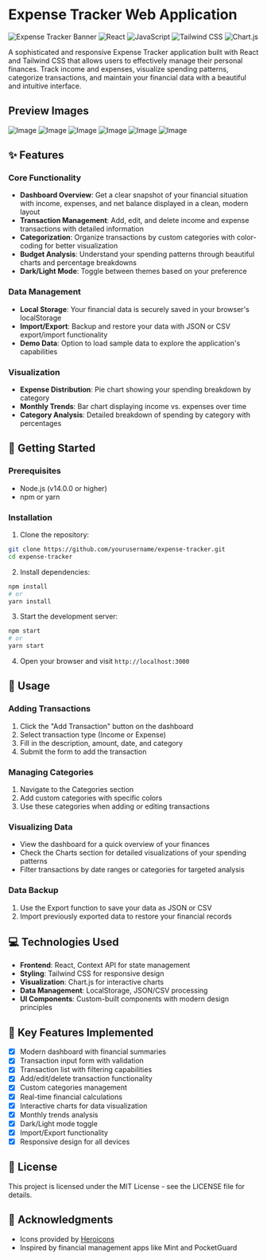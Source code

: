 # Expense Tracker Web Application

![Expense Tracker Banner](https://img.shields.io/badge/Expense%20Tracker-Financial%20Management-blue)
![React](https://img.shields.io/badge/React-18.0.0-61DAFB?logo=react)
![JavaScript](https://img.shields.io/badge/JavaScript-ES6+-F7DF1E?logo=javascript)
![Tailwind CSS](https://img.shields.io/badge/Tailwind%20CSS-3.3.0-38B2AC?logo=tailwind-css)
![Chart.js](https://img.shields.io/badge/Chart.js-4.0.0-FF6384?logo=chart-dot-js)

A sophisticated and responsive Expense Tracker application built with React and Tailwind CSS that allows users to effectively manage their personal finances. Track income and expenses, visualize spending patterns, categorize transactions, and maintain your financial data with a beautiful and intuitive interface.


## Preview Images
![Image](https://github.com/user-attachments/assets/6b423a28-01b4-40fb-a403-b7522ee4a82b)
![Image](https://github.com/user-attachments/assets/0e3aead8-d066-499c-8c3e-3f058d7027ca)
![Image](https://github.com/user-attachments/assets/4efe75aa-7827-4c95-b9ce-0f2c42d7e6cd)
![Image](https://github.com/user-attachments/assets/6ad4d15e-9f56-47b6-86a7-cf37573ef818)
![Image](https://github.com/user-attachments/assets/7083574f-6bad-41d8-90bc-36b813e7f301)
![Image](https://github.com/user-attachments/assets/66dc0f81-3267-4450-9f90-be889afa2852)






## ✨ Features

### Core Functionality

- **Dashboard Overview**: Get a clear snapshot of your financial situation with income, expenses, and net balance displayed in a clean, modern layout
- **Transaction Management**: Add, edit, and delete income and expense transactions with detailed information
- **Categorization**: Organize transactions by custom categories with color-coding for better visualization
- **Budget Analysis**: Understand your spending patterns through beautiful charts and percentage breakdowns
- **Dark/Light Mode**: Toggle between themes based on your preference

### Data Management

- **Local Storage**: Your financial data is securely saved in your browser's localStorage
- **Import/Export**: Backup and restore your data with JSON or CSV export/import functionality
- **Demo Data**: Option to load sample data to explore the application's capabilities

### Visualization

- **Expense Distribution**: Pie chart showing your spending breakdown by category
- **Monthly Trends**: Bar chart displaying income vs. expenses over time
- **Category Analysis**: Detailed breakdown of spending by category with percentages

## 🚀 Getting Started

### Prerequisites

- Node.js (v14.0.0 or higher)
- npm or yarn

### Installation

1. Clone the repository:

```bash
git clone https://github.com/yourusername/expense-tracker.git
cd expense-tracker
```

2. Install dependencies:

```bash
npm install
# or
yarn install
```

3. Start the development server:

```bash
npm start
# or
yarn start
```

4. Open your browser and visit `http://localhost:3000`

## 🔧 Usage

### Adding Transactions

1. Click the "Add Transaction" button on the dashboard
2. Select transaction type (Income or Expense)
3. Fill in the description, amount, date, and category
4. Submit the form to add the transaction

### Managing Categories

1. Navigate to the Categories section
2. Add custom categories with specific colors
3. Use these categories when adding or editing transactions

### Visualizing Data

- View the dashboard for a quick overview of your finances
- Check the Charts section for detailed visualizations of your spending patterns
- Filter transactions by date ranges or categories for targeted analysis

### Data Backup

1. Use the Export function to save your data as JSON or CSV
2. Import previously exported data to restore your financial records

## 💻 Technologies Used

- **Frontend**: React, Context API for state management
- **Styling**: Tailwind CSS for responsive design
- **Visualization**: Chart.js for interactive charts
- **Data Management**: LocalStorage, JSON/CSV processing
- **UI Components**: Custom-built components with modern design principles

## 🌟 Key Features Implemented

- [x] Modern dashboard with financial summaries
- [x] Transaction input form with validation
- [x] Transaction list with filtering capabilities
- [x] Add/edit/delete transaction functionality
- [x] Custom categories management
- [x] Real-time financial calculations
- [x] Interactive charts for data visualization
- [x] Monthly trends analysis
- [x] Dark/Light mode toggle
- [x] Import/Export functionality
- [x] Responsive design for all devices

## 📝 License

This project is licensed under the MIT License - see the LICENSE file for details.

## 🙏 Acknowledgments

- Icons provided by [Heroicons](https://heroicons.com/)
- Inspired by financial management apps like Mint and PocketGuard
